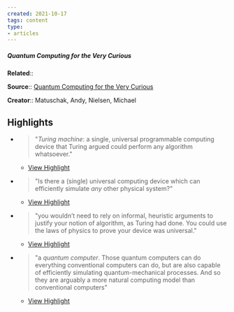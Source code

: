 ```yaml
---
created: 2021-10-17
tags: content
type: 
- articles
---
```

##### Quantum Computing for the Very Curious

**Related**:: 

**Source**:: [Quantum Computing for the Very Curious](https://quantum.country/qcvc)

**Creator**:: Matuschak, Andy, Nielsen, Michael

## Highlights
- > "*Turing machine*: a single, universal programmable computing device that Turing argued could perform any algorithm whatsoever." 
    - [View Highlight](https://quantum.country/qcvc?__readwiseLocation=0%2F1%2F3%2F0%2F0%2F2%3A0%2C2%2F3%2F0%2F0%2F2%3A110#:~:text=Turing%20machine%3A%20a%20single%2C%20universal%2Ccould%20perform%20any%20algorithm%20whatsoever.)

- > "Is there a (single) universal computing device which can efficiently simulate *any* other physical system?" 
    - [View Highlight](https://quantum.country/qcvc?__readwiseLocation=0%2F0%2F9%2F0%2F0%2F2%3A0%2C2%2F0%2F9%2F0%2F0%2F2%3A23#:~:text=Is%20there%20a%20(single)%20universal%2Csimulate%20any%20other%20physical%20system%3F)

- > "you wouldn’t need to rely on informal, heuristic arguments to justify your notion of algorithm, as Turing had done. You could use the laws of physics to prove your device was universal." 
    - [View Highlight](https://quantum.country/qcvc?__readwiseLocation=0%2F10%2F0%2F0%2F2%3A244%2C0%2F10%2F0%2F0%2F2%3A429#:~:text=you%20wouldn%E2%80%99t%20need%20to%20rely%2Cprove%20your%20device%20was%20universal.)

- > "a *quantum computer*. Those quantum computers can do everything conventional computers can do, but are also capable of efficiently simulating quantum-mechanical processes. And so they are arguably a more natural computing model than conventional computers" 
    - [View Highlight](https://quantum.country/qcvc?__readwiseLocation=3%2F27%2F1%2F1%2F3%3A197%2C5%2F27%2F1%2F1%2F3%3A235#:~:text=a%20quantum%20computer.%20Those%20quantum%2Ccomputing%20model%20than%20conventional%20computers)

